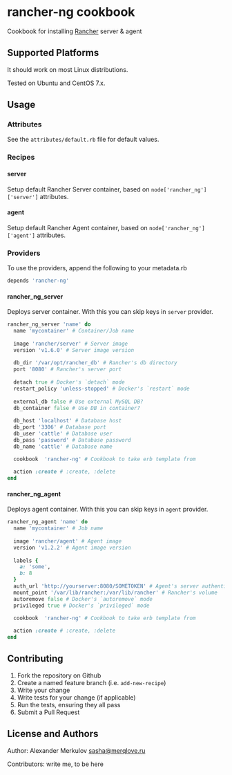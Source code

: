 # rancher\-ng cookbook

Cookbook for installing [Rancher](https://rancher.com/) server & agent

## Supported Platforms

It should work on most Linux distributions.

Tested on Ubuntu and CentOS 7.x.

## Usage

### Attributes

See the `attributes/default.rb` file for default values.

### Recipes

#### server

Setup default Rancher Server container, based on `node['rancher_ng']['server']` attributes.

#### agent

Setup default Rancher Agent container, based on `node['rancher_ng']['agent']` attributes.

### Providers

To use the providers, append the following to your metadata.rb

```ruby
depends 'rancher-ng'
```

#### rancher\_ng\_server

Deploys server container. With this you can skip keys in `server` provider.

```ruby
rancher_ng_server 'name' do
  name 'mycontainer' # Container/Job name
  
  image 'rancher/server' # Server image
  version 'v1.6.0' # Server image version
  
  db_dir '/var/opt/rancher_db' # Rancher's db directory
  port '8080' # Rancher's server port
  
  detach true # Docker's `detach` mode
  restart_policy 'unless-stopped' # Docker's `restart` mode
  
  external_db false # Use external MySQL DB?
  db_container false # Use DB in container?
  
  db_host 'localhost' # Database host
  db_port '3306' # Database port
  db_user 'cattle' # Database user
  db_pass 'password' # Database password
  db_name 'cattle' # Database name

  cookbook  'rancher-ng' # Cookbook to take erb template from
  
  action :create # :create, :delete
end
```

#### rancher\_ng\_agent

Deploys agent container. With this you can skip keys in `agent` provider.

```ruby
rancher_ng_agent 'name' do
  name 'mycontainer' # Job name
  
  image 'rancher/agent' # Agent image
  version 'v1.2.2' # Agent image version
  
  labels {
    a: 'some',
    b: 8
  }
  auth_url 'http://yourserver:8080/SOMETOKEN' # Agent's server authentication url
  mount_point '/var/lib/rancher:/var/lib/rancher' # Rancher's volume
  autoremove false # Docker's `autoremove` mode
  privileged true # Docker's `privileged` mode

  cookbook  'rancher-ng' # Cookbook to take erb template from
  
  action :create # :create, :delete
end
```

## Contributing

1. Fork the repository on Github
2. Create a named feature branch (i.e. `add-new-recipe`)
3. Write your change
4. Write tests for your change (if applicable)
5. Run the tests, ensuring they all pass
6. Submit a Pull Request


## License and Authors

Author: Alexander Merkulov <sasha@merqlove.ru>

Contributors: write me, to be here
